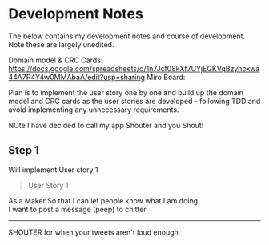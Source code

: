 # Development Notes

The below contains my development notes and course of development. Note these are largely unedited.

Domain model & CRC Cards: https://docs.google.com/spreadsheets/d/1n7Jcf08kXf7UYjEGKVqBzyhoxwa44A7R4Y4w0MMAbaA/edit?usp=sharing
Miro Board:

Plan is to implement the user story one by one and build up the domain model and CRC cards as the user stories are developed - following TDD and avoid implementing any unnecessary requirements.

NOte I have decided to call my app Shouter and you Shout!

## Step 1
Will implement User story 1

> User Story 1

As a Maker
So that I can let people know what I am doing  
I want to post a message (peep) to chitter



---

SHOUTER
for when your tweets aren't loud enough
